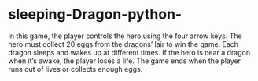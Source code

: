 # sleeping-Dragon-python-
In this game, the player controls the hero using the four arrow keys. The hero must collect 20 eggs from the dragons’ lair to win the game. Each dragon sleeps and wakes up at different times. If the hero is near a dragon when it’s awake, the player loses a life. The game ends when the player runs out of lives or collects enough eggs.
